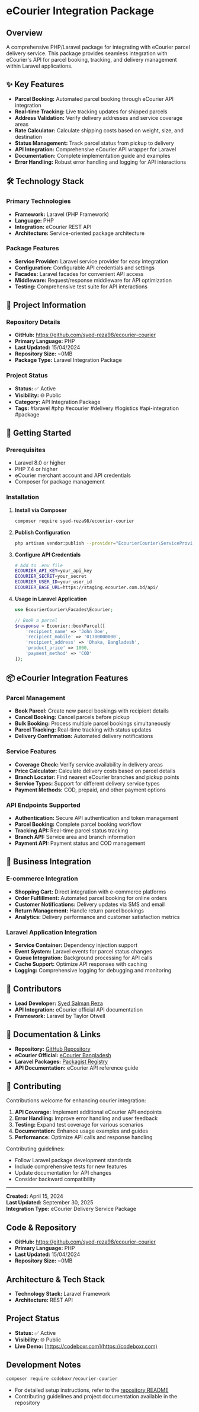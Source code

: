 # eCourier Integration Package
## Overview

A comprehensive PHP/Laravel package for integrating with eCourier parcel delivery service. This package provides seamless integration with eCourier's API for parcel booking, tracking, and delivery management within Laravel applications.

## ✨ Key Features

- **Parcel Booking:** Automated parcel booking through eCourier API integration
- **Real-time Tracking:** Live tracking updates for shipped parcels
- **Address Validation:** Verify delivery addresses and service coverage areas
- **Rate Calculator:** Calculate shipping costs based on weight, size, and destination
- **Status Management:** Track parcel status from pickup to delivery
- **API Integration:** Comprehensive eCourier API wrapper for Laravel
- **Documentation:** Complete implementation guide and examples
- **Error Handling:** Robust error handling and logging for API interactions

## 🛠️ Technology Stack

### Primary Technologies
- **Framework:** Laravel (PHP Framework)
- **Language:** PHP
- **Integration:** eCourier REST API
- **Architecture:** Service-oriented package architecture

### Package Features
- **Service Provider:** Laravel service provider for easy integration
- **Configuration:** Configurable API credentials and settings
- **Facades:** Laravel facades for convenient API access
- **Middleware:** Request/response middleware for API optimization
- **Testing:** Comprehensive test suite for API interactions

## 📂 Project Information

### Repository Details
- **GitHub:** https://github.com/syed-reza98/ecourier-courier
- **Primary Language:** PHP
- **Last Updated:** 15/04/2024
- **Repository Size:** ~0MB
- **Package Type:** Laravel Integration Package

### Project Status
- **Status:** ✅ Active
- **Visibility:** 🌐 Public
- **Category:** API Integration Package
- **Tags:** #laravel #php #ecourier #delivery #logistics #api-integration #package

## 🚀 Getting Started

### Prerequisites
- Laravel 8.0 or higher
- PHP 7.4 or higher
- eCourier merchant account and API credentials
- Composer for package management

### Installation

1. **Install via Composer**
   ```bash
   composer require syed-reza98/ecourier-courier
   ```

2. **Publish Configuration**
   ```bash
   php artisan vendor:publish --provider="EcourierCourier\ServiceProvider"
   ```

3. **Configure API Credentials**
   ```bash
   # Add to .env file
   ECOURIER_API_KEY=your_api_key
   ECOURIER_SECRET=your_secret
   ECOURIER_USER_ID=your_user_id
   ECOURIER_BASE_URL=https://staging.ecourier.com.bd/api/
   ```

4. **Usage in Laravel Application**
   ```php
   use EcourierCourier\Facades\Ecourier;
   
   // Book a parcel
   $response = Ecourier::bookParcel([
       'recipient_name' => 'John Doe',
       'recipient_mobile' => '01700000000',
       'recipient_address' => 'Dhaka, Bangladesh',
       'product_price' => 1000,
       'payment_method' => 'COD'
   ]);
   ```

## 📦 eCourier Integration Features

### Parcel Management
- **Book Parcel:** Create new parcel bookings with recipient details
- **Cancel Booking:** Cancel parcels before pickup
- **Bulk Booking:** Process multiple parcel bookings simultaneously
- **Parcel Tracking:** Real-time tracking with status updates
- **Delivery Confirmation:** Automated delivery notifications

### Service Features
- **Coverage Check:** Verify service availability in delivery areas
- **Price Calculator:** Calculate delivery costs based on parcel details
- **Branch Locator:** Find nearest eCourier branches and pickup points
- **Service Types:** Support for different delivery service types
- **Payment Methods:** COD, prepaid, and other payment options

### API Endpoints Supported
- **Authentication:** Secure API authentication and token management
- **Parcel Booking:** Complete parcel booking workflow
- **Tracking API:** Real-time parcel status tracking
- **Branch API:** Service area and branch information
- **Payment API:** Payment status and COD management

## 🏪 Business Integration

### E-commerce Integration
- **Shopping Cart:** Direct integration with e-commerce platforms
- **Order Fulfillment:** Automated parcel booking for online orders
- **Customer Notifications:** Delivery updates via SMS and email
- **Return Management:** Handle return parcel bookings
- **Analytics:** Delivery performance and customer satisfaction metrics

### Laravel Application Integration
- **Service Container:** Dependency injection support
- **Event System:** Laravel events for parcel status changes
- **Queue Integration:** Background processing for API calls
- **Cache Support:** Optimize API responses with caching
- **Logging:** Comprehensive logging for debugging and monitoring

## 👥 Contributors

- **Lead Developer:** [Syed Salman Reza](https://github.com/syed-reza98)
- **API Integration:** eCourier official API documentation
- **Framework:** Laravel by Taylor Otwell

## 📄 Documentation & Links

- **Repository:** [GitHub Repository](https://github.com/syed-reza98/ecourier-courier)
- **eCourier Official:** [eCourier Bangladesh](https://ecourier.com.bd)
- **Laravel Packages:** [Packagist Registry](https://packagist.org)
- **API Documentation:** eCourier API reference guide

## 🤝 Contributing

Contributions welcome for enhancing courier integration:

1. **API Coverage:** Implement additional eCourier API endpoints
2. **Error Handling:** Improve error handling and user feedback
3. **Testing:** Expand test coverage for various scenarios
4. **Documentation:** Enhance usage examples and guides
5. **Performance:** Optimize API calls and response handling

Contributing guidelines:
- Follow Laravel package development standards
- Include comprehensive tests for new features
- Update documentation for API changes
- Consider backward compatibility

---

**Created:** April 15, 2024  
**Last Updated:** September 30, 2025  
**Integration Type:** eCourier Delivery Service Package

## Code & Repository

- **GitHub:** https://github.com/syed-reza98/ecourier-courier
- **Primary Language:** PHP
- **Last Updated:** 15/04/2024
- **Repository Size:** ~0MB

## Architecture & Tech Stack

- **Technology Stack:** Laravel Framework
- **Architecture:** REST API

## Project Status

- **Status:** ✅ Active
- **Visibility:** 🌐 Public
- **Live Demo:** [https://codeboxr.com](https://codeboxr.com)

## Development Notes

```bash
composer require codeboxr/ecourier-courier
```

- For detailed setup instructions, refer to the [repository README](https://github.com/syed-reza98/ecourier-courier#readme)
- Contributing guidelines and project documentation available in the repository
